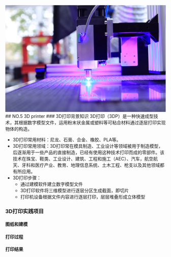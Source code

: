 <img src="https://raw.githubusercontent.com/HOY78778/picstore/main/img/202212081413028.jpg"/>
## NO.5 3D printer
### 3D打印背景知识
3D打印（3DP）是一种快速成型技术，其根据数字模型文件，运用粉末状金属或塑料等可粘合材料通过逐层打印实现物体的构造。

* 3D打印常用材料：尼龙、石膏、合金、橡胶、PLA等。
* 3D打印常用领域：3D打印常在模具制造、工业设计等领域被用于制造模型，后逐渐用于一些产品的直接制造，已经有使用这种技术打印而成的零部件。该技术在珠宝、鞋类、工业设计、建筑、工程和施工（AEC）、汽车，航空航天、牙科和医疗产业、教育、地理信息系统、土木工程、枪支以及其他领域都有所应用。
* 3D打印步骤：
  * 通过建模软件建立数字模型文件
  * 3D打印软件将三维模型进行逐层分区生成截面，即切片
  * 打印机设备根据文件内容进行逐层打印，层层堆叠形成立体模型

### 3D打印实践项目
#### 图纸和建模
#### 打印过程
#### 打印结果